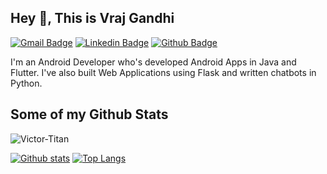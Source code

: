 ## Hey 👋, This is Vraj Gandhi
[![Gmail Badge](https://img.shields.io/badge/-vrajgandhi@hotmail.com-c14438?style=flat&logo=Gmail&logoColor=white&link=mailto:vrajgandhi@hotmail.com)](mailto:vrajgandhi@hotmail.com) 
[![Linkedin Badge](https://img.shields.io/badge/vraj2218-0072b1?style=flat&logo=Linkedin&logoColor=white&link=https://www.linkedin.com/in/vraj2218/)](https://www.linkedin.com/in/vraj2218/)
[![Github Badge](https://img.shields.io/badge/Victor-Titan-grey?style=flat&logo=github&logoColor=white&link=https://github.com/Victor-Titan/)](https://www.github.com/Victor-Titan/) <p align='left'>I'm an Android Developer who's developed Android Apps in Java and Flutter. I've also built Web Applications using Flask and written chatbots in Python.</p>
## Some of my Github Stats
<p align=left> <img src=https://komarev.com/ghpvc/?username=Victor-Titan alt=Victor-Titan /> </p>

[![Github stats](https://github-readme-stats.vercel.app/api?username=Victor-Titan&show_icons=true&include_all_commits=true)](https://github.com/Victor-Titan/github-readme-stats)
[![Top Langs](https://github-readme-stats.vercel.app/api/top-langs/?username=Victor-Titan&layout=compact)](https://github.com/Victor-Titan/github-readme-stats)
